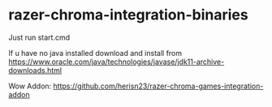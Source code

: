 # razer-chroma-integration-binaries
Just run start.cmd

If u have no java installed download and install from https://www.oracle.com/java/technologies/javase/jdk11-archive-downloads.html

Wow Addon: https://github.com/herisn23/razer-chroma-games-integration-addon
